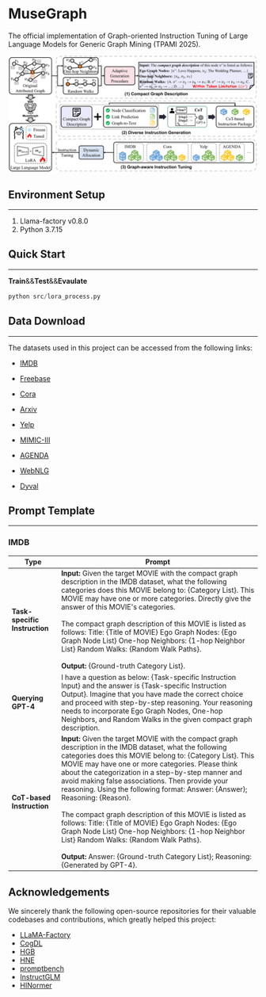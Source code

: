 # MuseGraph

The official implementation of Graph-oriented Instruction Tuning of Large Language Models for Generic Graph Mining (TPAMI 2025).

![](./images/framework.png)

## Environment Setup

---
1. Llama-factory v0.8.0
2. Python 3.7.15

## Quick Start

---

**Train**&&**Test**&&**Evaulate**

```python
python src/lora_process.py
```


## Data Download

---
The datasets used in this project can be accessed from the following links:

- [IMDB](https://github.com/Ffffffffire/HINormer)  
- [Freebase](https://github.com/THUDM/HGB)  
- [Cora](https://github.com/agiresearch/InstructGLM)  
- [Arxiv](https://ogb.stanford.edu/docs/leader_nodeprop/#ogbn-arxiv)

- [Yelp](https://github.com/yangji9181/HNE)  
- [MIMIC-III](https://physionet.org/content/mimiciii/1.4/)  

- [AGENDA](https://github.com/rikdz/GraphWriter)  
- [WebNLG](https://webnlg-challenge.loria.fr/challenge_2017/)  

- [Dyval](https://github.com/microsoft/promptbench)  

## Prompt Template

---

### IMDB 

| Type                  | Prompt |
|-----------------------|--------|
| **Task-specific Instruction** | **Input:** Given the target MOVIE with the compact graph description in the IMDB dataset, what the following categories does this MOVIE belong to: {Category List}. This MOVIE may have one or more categories. Directly give the answer of this MOVIE's categories.<br><br>The compact graph description of this MOVIE is listed as follows: Title: {Title of MOVIE} Ego Graph Nodes: {Ego Graph Node List} One-hop Neighbors: {1-hop Neighbor List} Random Walks: {Random Walk Paths}.<br><br>**Output:** {Ground-truth Category List}. |
| **Querying GPT-4**    | I have a question as below: {Task-specific Instruction Input} and the answer is {Task-specific Instruction Output}. Imagine that you have made the correct choice and proceed with step-by-step reasoning. Your reasoning needs to incorporate Ego Graph Nodes, One-hop Neighbors, and Random Walks in the given compact graph description. |
| **CoT-based Instruction** | **Input:** Given the target MOVIE with the compact graph description in the IMDB dataset, what the following categories does this MOVIE belong to: {Category List}. This MOVIE may have one or more categories. Please think about the categorization in a step-by-step manner and avoid making false associations. Then provide your reasoning. Using the following format: Answer: {Answer}; Reasoning: {Reason}.<br><br>The compact graph description of this MOVIE is listed as follows: Title: {Title of MOVIE} Ego Graph Nodes: {Ego Graph Node List} One-hop Neighbors: {1-hop Neighbor List} Random Walks: {Random Walk Paths}.<br><br>**Output:** Answer: {Ground-truth Category List}; Reasoning: {Generated by GPT-4}. |


## Acknowledgements

We sincerely thank the following open-source repositories for their valuable codebases and contributions, which greatly helped this project:

- [LLaMA-Factory](https://github.com/hiyouga/LLaMA-Factory)
- [CogDL](https://github.com/THUDM/CogDL)
- [HGB](https://github.com/THUDM/HGB)
- [HNE](https://github.com/yangji9181/HNE)
- [promptbench](https://github.com/microsoft/promptbench)
- [InstructGLM](https://github.com/agiresearch/InstructGLM)
- [HINormer](https://github.com/Ffffffffire/HINormer)

